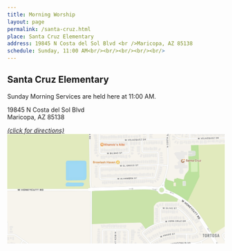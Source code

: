 ```yaml
---
title: Morning Worship
layout: page
permalink: /santa-cruz.html
place: Santa Cruz Elementary
address: 19845 N Costa del Sol Blvd <br />Maricopa, AZ 85138
schedule: Sunday, 11:00 AM<br/><br/><br/><br/><br/>
---
```

## Santa Cruz Elementary

Sunday Morning Services are held here at 11:00 AM.

19845 N Costa del Sol Blvd <br />
Maricopa, AZ  85138

<a href="https://maps.app.goo.gl/vErAAsdprLoNTDPd7">*(click for directions)* <br/>
<span class="image fit"><img src="/assets/images/santa-cruz.jpg" alt="" /></span></a>